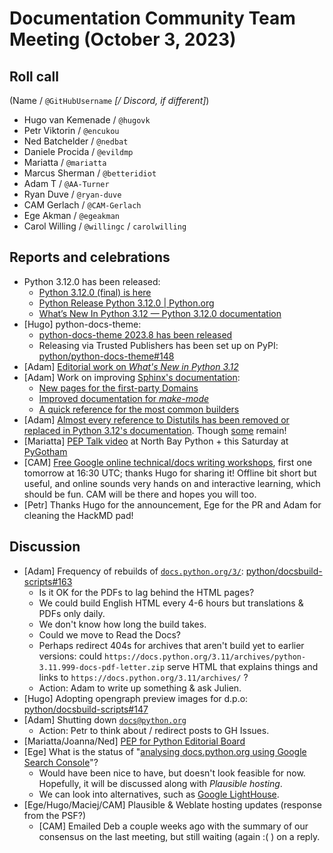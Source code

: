 # Documentation Community Team Meeting (October 3, 2023)


## Roll call

(Name / `@GitHubUsername` *[/ Discord, if different]*)
- Hugo van Kemenade / `@hugovk`
- Petr Viktorin / `@encukou`
- Ned Batchelder / `@nedbat`
- Daniele Procida / `@evildmp`
- Mariatta / `@mariatta`
- Marcus Sherman / `@betteridiot`
- Adam T / `@AA-Turner`
- Ryan Duve / `@ryan-duve`
- CAM Gerlach / `@CAM-Gerlach`
- Ege Akman / `@egeakman`
- Carol Willing / `@willingc` / `carolwilling`


## Reports and celebrations

- Python 3.12.0 has been released:
  - [Python 3.12.0 (final) is here](https://discuss.python.org/t/35186)
  - [Python Release Python 3.12.0 | Python.org](https://www.python.org/downloads/release/python-3120/)
  - [What’s New In Python 3.12 — Python 3.12.0 documentation](https://docs.python.org/3.12/whatsnew/3.12.html)
- [Hugo] python-docs-theme:
  - [python-docs-theme 2023.8 has been released](https://pypi.org/project/python-docs-theme/2023.8/)
  - Releasing via Trusted Publishers has been set up on PyPI: [python/python-docs-theme#148](https://github.com/python/python-docs-theme/pull/148)
- [Adam] [Editorial work on *What's New in Python 3.12*](https://docs.python.org/3.12/whatsnew/3.12.html)
- [Adam] Work on improving [Sphinx's documentation](https://www.sphinx-doc.org/en/master):
  - [New pages for the first-party Domains](https://www.sphinx-doc.org/en/master/usage/domains/)
  - [Improved documentation for *make-mode*](https://www.sphinx-doc.org/en/master/man/sphinx-build.html#options)
  - [A quick reference for the most common builders](https://www.sphinx-doc.org/en/master/usage/builders/index.html)
- [Adam] [Almost every reference to Distutils has been removed or replaced in Python 3.12's documentation](https://github.com/python/cpython/issues/92584). Though [some](https://docs.python.org/dev/search.html?q=distutils) remain!
- [Mariatta] [PEP Talk video](https://www.youtube.com/watch?v=7OHGugQkYzA) at North Bay Python + this Saturday at [PyGotham](https://2023.pygotham.tv/)
- [CAM] [Free Google online technical/docs writing workshops](https://developers.google.com/tech-writing/announcements), first one tomorrow at 16:30 UTC; thanks Hugo for sharing it! Offline bit short but useful, and online sounds very hands on and interactive learning, which should be fun. CAM will be there and hopes you will too.
- [Petr] Thanks Hugo for the announcement, Ege for the PR and Adam for cleaning the HackMD pad!


## Discussion

- [Adam] Frequency of rebuilds of [`docs.python.org/3/`](https://docs.python.org/3/): [python/docsbuild-scripts#163](https://github.com/python/docsbuild-scripts/issues/163)
  - Is it OK for the PDFs to lag behind the HTML pages?
  - We could build English HTML every 4-6 hours but translations & PDFs only daily.
  - We don't know how long the build takes.
  - Could we move to Read the Docs?
  - Perhaps redirect 404s for archives that aren't build yet to earlier versions: could `https://docs.python.org/3.11/archives/python-3.11.999-docs-pdf-letter.zip` serve HTML that explains things and links to `https://docs.python.org/3.11/archives/` ?
  - Action: Adam to write up something & ask Julien.
- [Hugo] Adopting opengraph preview images for d.p.o: [python/docsbuild-scripts#147](https://github.com/python/docsbuild-scripts/issues/147)
- [Adam] Shutting down [`docs@python.org`](https://mail.python.org/archives/list/docs@python.org/latest)
  - Action: Petr to think about / redirect posts to GH Issues.
- [Mariatta/Joanna/Ned] [PEP for Python Editorial Board](https://docs.google.com/document/d/1IDaf87xtuKQ9txA6XUS-kQbgmLseUrOD1EBwl5PheSw/edit?usp=sharing)
- [Ege] What is the status of "[analysing docs.python.org using Google Search Console](https://github.com/python/docs-community/issues/64)"?
  - Would have been nice to have, but doesn't look feasible for now. Hopefully, it will be discussed along with *Plausible hosting*.
  - We can look into alternatives, such as [Google LightHouse](https://developer.chrome.com/docs/lighthouse/overview/).
- [Ege/Hugo/Maciej/CAM] Plausible & Weblate hosting updates (response from the PSF?)
  - [CAM] Emailed Deb a couple weeks ago with the summary of our consensus on the last meeting, but still waiting (again :( ) on a reply.


